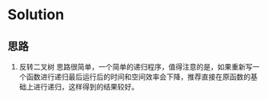 # Solution

## 思路
1. 反转二叉树
思路很简单，一个简单的递归程序，值得注意的是，如果重新写一个函数进行递归最后运行后的时间和空间效率会下降，推荐直接在原函数的基础上进行递归，这样得到的结果较好。